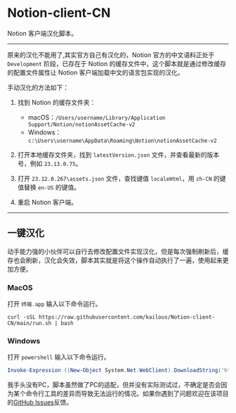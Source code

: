 # Notion-client-CN
Notion 客户端汉化脚本。

---
原来的汉化不能用了,其实官方自己有汉化的，Notion 官方的中文语料正处于 `Development` 阶段，已存在于 Notion 的缓存文件中，这个脚本就是通过修改缓存的配置文件属性让 Notion 客户端加载中文的语言包实现的汉化。

手动汉化的方法如下：
1. 找到 Notion 的缓存文件夹：
    - macOS：`/Users/username/Library/Application Support/Notion/notionAssetCache-v2`
    - Windows：`c:\Users\username\AppData\Roaming\Notion\notionAssetCache-v2`

2. 打开本地缓存文件夹，找到 `latestVersion.json` 文件，并查看最新的版本号，例如 `23.13.0.75`。

3. 打开 `23.12.0.267\assets.json` 文件，查找键值 `localeHtml`，用 `zh-CN` 的键值替换 `en-US` 的键值。

4. 重启 Notion 客户端。

---
## 一键汉化
动手能力强的小伙伴可以自行去修改配置文件实现汉化，但是每次强制刷新后，缓存也会刷新，汉化会失效，脚本其实就是将这个操作自动执行了一遍，使用起来更加方便。

### MacOS
打开 `终端.app` 输入以下命令运行。
```shell
curl -sSL https://raw.githubusercontent.com/kailous/Notion-client-CN/main/run.sh | bash
```
### Windows
打开 `powershell` 输入以下命令运行。
```powershell
Invoke-Expression ((New-Object System.Net.WebClient).DownloadString('https://raw.githubusercontent.com/kailous/Notion-client-CN/main/run.sh'))
```
我手头没有PC，脚本虽然做了PC的适配，但并没有实际测试过，不确定是否会因为某个命令行工具的差异而导致无法运行的情况。如果你遇到了问题欢迎在该项目的[GitHub Issues](https://github.com/kailous/Notion-client-CN/issues)反馈。